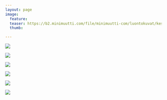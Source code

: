```yaml
---
layout: page
image:
  feature:
  teaser: https://b2.minimuutti.com/file/minimuutti-com/luontokuvat/kes%C3%A4/13/DS64822-245px.jpg
  thumb:

---
```


![](https://b2.minimuutti.com/file/minimuutti-com/luontokuvat/kes%C3%A4/13/DS64822-800px.jpg)

![](https://b2.minimuutti.com/file/minimuutti-com/luontokuvat/kes%C3%A4/13/DS64607-800px.jpg)

![](https://b2.minimuutti.com/file/minimuutti-com/luontokuvat/kes%C3%A4/13/DS64603-800px.jpg)

![](https://b2.minimuutti.com/file/minimuutti-com/luontokuvat/kes%C3%A4/13/DS64703-800px.jpg)

![](https://b2.minimuutti.com/file/minimuutti-com/luontokuvat/kes%C3%A4/13/DS64704-800px.jpg)

![](https://b2.minimuutti.com/file/minimuutti-com/luontokuvat/kes%C3%A4/13/DS64602-800px.jpg)
